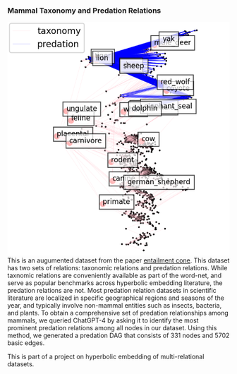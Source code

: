 ### Mammal Taxonomy and Predation Relations
![2D Visualization](./disco1.png)
This is an augumented dataset from the paper [entailment cone](https://github.com/dalab/hyperbolic_cones/tree/master/data/maxn).
This dataset has two sets of relations: taxonomic relations and predation relations. While taxnomic relations are conveniently
available as part of the word-net, and serve as popular benchmarks across hyperbolic embedding literature,
the predation relations are not. Most predation relation datasets in scientific literature are localized in
specific geographical regions and seasons of the year, and typically involve non-mammal entities such as
insects, bacteria, and plants. To obtain a comprehensive set of predation relationships among mammals,
we queried ChatGPT-4 by asking it to identify the most prominent predation relations among all nodes in
our dataset. Using this method, we generated a predation DAG that consists of 331 nodes and 5702 basic edges. 

This is part of a project on hyperbolic embedding of multi-relational datasets.
